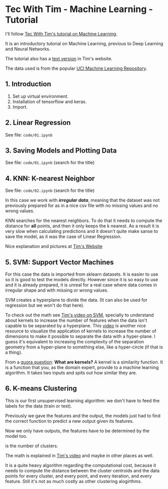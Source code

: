 # Tec With Tim - Machine Learning - Tutorial

I'll follow [Tec With Tim's tutorial on Machine Learning][1].

It is an introductory tutorial on Machine Learning, previous to Deep Learning
and Neural Networks.

The tutorial also has a [text version][2] in Tim's website.

The data used is from the popular [UCI Machine Learning Repository][3].

[1]: https://youtube.com/playlist?list=PLzMcBGfZo4-mP7qA9cagf68V06sko5otr
[2]: https://www.techwithtim.net/tutorials/machine-learning-python/linear-regression/
[3]: https://archive.ics.uci.edu/ml/index.php
## 1. Introduction

1. Set up virtual environment.
2. Installation of tensorflow and keras.
3. Import.

## 2. Linear Regression

See file: `code/01.ipynb`

## 3. Saving Models and Plotting Data

See file: `code/01.ipynb` (search for the title)

## 4. KNN: K-nearest Neighbor

See file: `code/02.ipynb` (search for the title)

In this case we work with ***irregular data***, meaning that the dataset was
not previously prepared for as in a nice csv file with no missing values and no
wrong values.

KNN searches for the <k> nearest neighbors.
To do that it needs to compute the distance for **all** points, and then it
only keeps the k nearest.
As a result it is very slow when calculating predictions and it doesn't quite
make sanse to save the model, as it was the case of Linear Regression.

Nice explanation and pictures at [Tim's Website][4]

[4]: https://www.techwithtim.net/tutorials/machine-learning-python/k-nearest-neighbors-3/

## 5. SVM: Support Vector Machines

For this case the data is imported from sklearn datasets.
It is easier to use so it is good to test the models directly.
However since it is so easy to use and it is already prepared, it is unreal for
a real case where data comes in irregular shape and with missing or wrong values.

SVM creates a hyperplane to divide the data.
(It can also be used for regression but we won't do that here).

To check out the math see [Tim's video on SVM][5], specially to understand
about kernels to increase the number of features when the data isn't capable
to be separated by a hyperplane.
This [video][6] is another nice resource to visualize the application of
kernels to increase the number of dimensions to make it possible to separate
the data with a hyper-plane.
I guess it's equivalent to increasing the complexity of the separation geometry
from a hyper-plane to something else, like a hyper-circle (if that is a thing).

From a [quora question][7]:
**What are kernels?**
A kernel is a similarity function.
It is a function that you, as the domain expert,
provide to a machine learning algorithm.
It takes two inputs and spits out how similar they are.

[5]: https://youtu.be/JHxyrMgOUWI
[6]: https://youtu.be/3liCbRZPrZA
[7]: https://www.quora.com/What-are-kernels-in-machine-learning-and-SVM-and-why-do-we-need-them

## 6. K-means Clustering

This is our first unsupervised learning algorithm:
we don't have to feed the labels for the data (train or test).

Previously we gave the features and the output, the models just had to find
the correct function to predict a new output given its features.

Now we only have outputs, the features have to be determined by the model too.

<K> is the number of clusters.

The math is explained in [Tim's video][8] and maybe in other places as well.

It is a quite heavy algorithm regarding the computational cost,
because it needs to compute the distance between the cluster centroids and
the data points for every cluster, and every point, and every iteration, and
every feature.
Still it's not as much costly as other clustering alogirthms.

[8]: https://youtu.be/g1Zbuk1gAfk